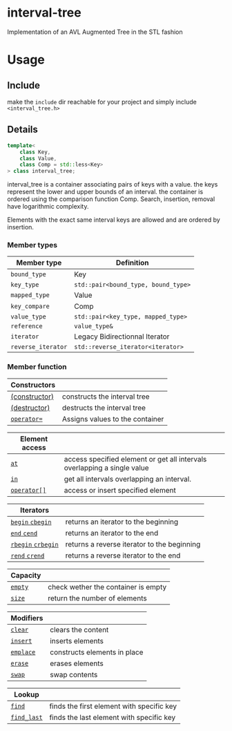 # interval-tree

Implementation of an AVL Augmented Tree in the STL fashion



# Usage

## Include

make the `include` dir reachable for your project and simply include `<interval_tree.h>`

## Details

```cpp
template<
    class Key,
    class Value,
    class Comp = std::less<Key>
> class interval_tree;
```

interval_tree is a container associating pairs of keys with a value. the keys represent the lower and upper bounds of an interval. the container is ordered using the comparison function Comp. Search, insertion, removal have logarithmic complexity.

Elements with the exact same interval keys are allowed and are ordered by insertion.

### Member types

| Member type        | Definition                          |
| ------------------ | ----------------------------------- |
| `bound_type`       | Key                                 |
| `key_type`         | `std::pair<bound_type, bound_type>` |
| `mapped_type`      | Value                               |
| `key_compare`      | Comp                                |
| `value_type`       | `std::pair<key_type, mapped_type>`  |
| `reference`        | `value_type&`                       |
| `iterator`         | Legacy Bidirectionnal Iterator      |
| `reverse_iterator` | `std::reverse_iterator<iterator>`   |

### Member function

| Constructors |      |
| ---- | ---- |
| [(constructor)](doc/constructor.md) | constructs the interval tree |
| [(destructor)](doc/destructor.md) | destructs the interval tree  |
| [`operator=`](doc/operator=.md) | Assigns values to the container |



| Element access                    |                                                              |
| --------------------------------- | ------------------------------------------------------------ |
| [`at`](doc/at.md)                 | access specified element or get all intervals overlapping a single value |
| [`in`](doc/in.md)                 | get all intervals overlapping an interval.                   |
| [`operator[]`](doc/operator[].md) | access or insert specified element                           |



| Iterators                           |                                             |
| ----------------------------------- | ------------------------------------------- |
| [`begin` `cbegin`](doc/begin.md)    | returns an iterator to the beginning        |
| [`end` `cend`](doc/end.md)          | returns an iterator to the end              |
| [`rbegin` `crbegin`](doc/rbegin.md) | returns a reverse iterator to the beginning |
| [`rend` `crend`](doc/rend.md)       | returns a reverse iterator to the end       |

| Capacity                |                                     |
| ----------------------- | ----------------------------------- |
| [`empty`](doc/empty.md) | check wether the container is empty |
| [`size`](doc/size.md)   | return the number of elements       |

| Modifiers                   |                              |
| --------------------------- | ---------------------------- |
| [`clear`](doc/clear.md)     | clears the content           |
| [`insert`](doc/insert.md)   | inserts elements             |
| [`emplace`](doc/emplace.md) | constructs elements in place |
| [`erase`](doc/erase.md)     | erases elements              |
| [`swap`](doc/swap.md)       | swap contents                |

| Lookup                          |                                           |
| ------------------------------- | ----------------------------------------- |
| [`find`](doc/find.md)           | finds the first element with specific key |
| [`find_last`](doc/find_last.md) | finds the last element with specific key  |

